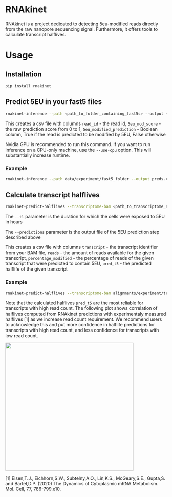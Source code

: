 # RNAkinet
RNAkinet is a project dedicated to detecting 5eu-modified reads directly from the raw nanopore sequencing signal. Furthermore, it offers tools to calculate transcript halflives.

# Usage
## Installation
```sh
pip install rnakinet
```
## Predict 5EU in your fast5 files
```sh
rnakinet-inference --path <path_to_folder_containing_fast5s> --output <predictions_name.csv>
```
This creates a csv file with columns `read_id` - the read id, `5eu_mod_score` - the raw prediction score from 0 to 1, `5eu_modified_prediction` - Boolean column, True if the read is predicted to be modified by 5EU, False otherwise

Nvidia GPU is recommended to run this command. If you want to run inference on a CPU-only machine, use the `--use-cpu` option. This will substantially increase runtime.

### Example
```sh
rnakinet-inference --path data/experiment/fast5_folder --output preds.csv
```

## Calculate transcript halflives
```sh
rnakinet-predict-halflives --transcriptome-bam <path_to_transcriptome_alignment.bam> --predictions <predictions_name.csv> --tl <experiment_tl> --output <halflives_name.csv>
```

The `--tl` parameter is the duration for which the cells were exposed to 5EU in hours

The `--predictions` parameter is the output file of the 5EU prediction step described above

This creates a csv file with columns `transcript` - the transcript identifier from your BAM file, `reads` - the amount of reads available for the given transcript, `percentage_modified` - the percentage of reads of the given transcript that were predicted to contain 5EU, `pred_t5` - the predicted halflife of the given transcript

### Example
```sh
rnakinet-predict-halflives --transcriptome-bam alignments/experiment/transcriptome_alignment.bam --predictions preds.csv --tl 2.0 --output halflives.csv
```

Note that the calculated halflives `pred_t5` are the most reliable for transcripts with high read count. 
The following plot shows correlation of halflives computed from RNAkinet predictions with experimentaly measured halflives [1] as we increase read count requirement.
We recommend users to acknowledge this and put more confidence in halflife predictions for transcripts with high read count, and less confidence for transcripts with low read count.

<img src="https://github.com/maragkakislab/rnakinet/assets/30112906/91b9e9e3-4a9b-4c1f-a0e2-9ef5eef045e7)" width="400" height="400">

[1] Eisen,T.J., Eichhorn,S.W., Subtelny,A.O., Lin,K.S., McGeary,S.E., Gupta,S. and Bartel,D.P.
(2020) The Dynamics of Cytoplasmic mRNA Metabolism. Mol. Cell, 77, 786-799.e10.



